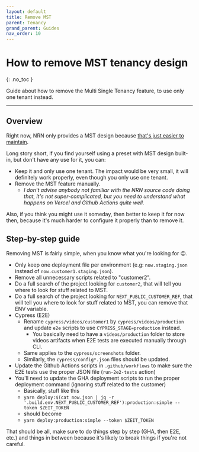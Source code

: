 ```yaml
---
layout: default
title: Remove MST
parent: Tenancy
grand_parent: Guides
nav_order: 10
---
```


# How to remove MST tenancy design
{: .no_toc }

<div class="code-example" markdown="1">
Guide about how to remove the Multi Single Tenancy feature, to use only one tenant instead.
</div>

---

## Overview

Right now, NRN only provides a MST design because [that's just easier to maintain](https://github.com/UnlyEd/next-right-now/issues/151#issuecomment-683463185).

Long story short, if you find yourself using a preset with MST design built-in, but don't have any use for it, you can:
- Keep it and only use one tenant. The impact would be very small, it will definitely work properly, even though you only use one tenant.
- Remove the MST feature manually.
    - _I don't advise anybody not familiar with the NRN source code doing that, it's not super-complicated, but you need to understand what happens on Vercel and Github Actions quite well._

Also, if you think you might use it someday, then better to keep it for now then, because it's much harder to configure it properly than to remove it.


## Step-by-step guide

Removing MST is fairly simple, when you know what you're looking for :wink:.

- Only keep one deployment file per environment (e.g: `now.staging.json` instead of `now.customer1.staging.json`).
- Remove all unnecessary scripts related to "customer2".
- Do a full search of the project looking for `customer2`, that will tell you where to look for stuff related to MST.
- Do a full search of the project looking for `NEXT_PUBLIC_CUSTOMER_REF`, that will tell you where to look for stuff related to MST, you can remove that ENV variable.
- Cypress (E2E)
    - Rename `cypress/videos/customer1` by `cypress/videos/production` and update `e2e` scripts to use `CYPRESS_STAGE=production` instead.
        - You basically need to have a `videos/production` folder to store videos artifacts when E2E tests are executed manually through CLI.
    - Same applies to the `cypress/screenshots` folder.
    - Similarly, the `cypress/config*.json` files should be updated.
- Update the Github Actions scripts in `.github/workflows` to make sure the E2E tests use the proper JSON file (`run-2e2-tests` action)
- You'll need to update the GHA deployment scripts to run the proper deployment command (ignoring stuff related to the customer)
    - Basically, stuff like this
    - `yarn deploy:$(cat now.json | jq -r '.build.env.NEXT_PUBLIC_CUSTOMER_REF'):production:simple --token $ZEIT_TOKEN`
    - should become
    - `yarn deploy:production:simple --token $ZEIT_TOKEN`

That should be all, make sure to do things step by step (GHA, then E2E, etc.) and things in between because it's likely to break things if you're not careful.
